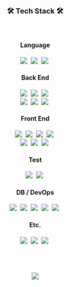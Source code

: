 <h3 align="center">🛠 Tech Stack 🛠</h3>


<br>

<div align="center">
  <div>
    <h4>Language</h4>
    <img src="https://img.shields.io/badge/JavaScript-333?style=flat-square&logo=JavaScript&logoColor=F7DF1E&labelColor=323330">&nbsp;
    <img src="https://img.shields.io/badge/TypeScript-333?style=flat-square&logo=typescript&logoColor=white&labelColor=007ACC">&nbsp;
    <img src="https://img.shields.io/badge/Java-333?style=flat-square&logo=java&logoColor=white&labelColor=ED8B00">&nbsp;
  </div>
  <div>
    <h4>Back End</h4>
    <img src="https://img.shields.io/badge/Node.js-333?style=flat-square&logo=node.js&logoColor=white&labelColor=339933">&nbsp;
    <img src="https://img.shields.io/badge/Nest_JS-333?style=flat-square&logo=nestjs&logoColor=white&labelColor=E0234E">&nbsp;
    <img src="https://img.shields.io/badge/Passport-333?style=flat-square&logo=Passport&logoColor=34E27A&labelColor=white">&nbsp;
  </div>
  <div>
    <img src="https://img.shields.io/badge/Spring Boot-333?style=flat-square&logo=SpringBoot&logoColor=white&labelColor=6DB33F">&nbsp;
    <img src="https://img.shields.io/badge/Hibernate-333?style=flat-square&logo=Hibernate&logoColor=white&labelColor=59666C">&nbsp;
    <img src="https://img.shields.io/badge/Spring Security-333?style=flat-square&logo=SpringSecurity&logoColor=white&labelColor=6DB33F">&nbsp;
  </div>
  <div>
    <h4>Front End</h4>
    <img src="https://img.shields.io/badge/React-333?style=flat-square&logo=React&logoColor=black&labelColor=61DAFB">&nbsp;
    <img src="https://img.shields.io/badge/Redux-333?style=flat-square&logo=Redux&logoColor=white&labelColor=764ABC">&nbsp;
    <img src="https://img.shields.io/badge/Recoil-333?style=flat-square&logo=React&logoColor=black&labelColor=white">&nbsp;
    <img src="https://img.shields.io/badge/Webpack-333?style=flat-square&logo=Webpack&logoColor=8DD6F9&labelColor=2C373E">&nbsp;
  </div>
  <div>
    <img src="https://img.shields.io/badge/React Query-333?style=flat-square&logo=ReactQuery&logoColor=white&labelColor=FF4154">&nbsp;
    <img src="https://img.shields.io/badge/Styled Components-333?style=flat-square&logo=StyledComponents&logoColor=white&labelColor=DB7093">&nbsp;
    <img src="https://img.shields.io/badge/Sass-333?style=flat-square&logo=Sass&logoColor=white&labelColor=CC6699">&nbsp;
  </div>
  <div>
    <h4>Test</h4>
    <img src="https://img.shields.io/badge/Jest-333?style=flat-square&logo=Jest&logoColor=white&labelColor=C21325">&nbsp;
    <img src="https://img.shields.io/badge/JUnit5-333?style=flat-square&logo=JUnit5&logoColor=25A162&labelColor=white">&nbsp;
  </div>
  <div>
    <h4>DB / DevOps</h4>
    <img src="https://img.shields.io/badge/MySQL-333?style=flat-square&logo=MySQL&logoColor=white&labelColor=4479A1">&nbsp;
    <img src="https://img.shields.io/badge/Docker-333?style=flat-square&logo=Docker&logoColor=white&labelColor=2496ED">&nbsp;
    <img src="https://img.shields.io/badge/AWS-333?style=flat-square&logo=amazonaws&logoColor=white&labelColor=232F3E">&nbsp;
    <img src="https://img.shields.io/badge/Ubuntu-333?style=flat-square&logo=Ubuntu&logoColor=white&labelColor=E95420">&nbsp;
    <img src="https://img.shields.io/badge/Git-333?style=flat-square&logo=git&logoColor=E84D31&labelColor=white">&nbsp;
  </div>
  <div>
    <h4>Etc.</h4>
    <img src="https://img.shields.io/badge/Swagger-333?style=flat-square&logo=Swagger&logoColor=85EA2D&labelColor=000">&nbsp;
    <img src="https://img.shields.io/badge/Notion-333?style=flat-square&logo=Notion&logoColor=black&labelColor=white">&nbsp;
    <img src="https://img.shields.io/badge/Figma-333?style=flat-square&logo=Figma&logoColor=FF7262&labelColor=1E1E1E">&nbsp;
  </div>
</div>

<br><br>

<div align="center">
  
  ![](https://github-readme-stats.vercel.app/api/top-langs/?username=m-dzn&layout=compact&theme=buefy&hide_border=true)
  
</div>

<!--
**m-dzn/m-dzn** is a ✨ _special_ ✨ repository because its `README.md` (this file) appears on your GitHub profile.

Here are some ideas to get you started:

- 🔭 I’m currently working on ...
- 🌱 I’m currently learning ...
- 👯 I’m looking to collaborate on ...
- 🤔 I’m looking for help with ...
- 💬 Ask me about ...
- 📫 How to reach me: ...
- 😄 Pronouns: ...
- ⚡ Fun fact: ...
-->
